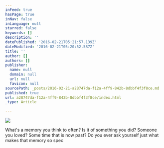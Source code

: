 ```yaml
---
inFeed: true
hasPage: true
inNav: false
inLanguage: null
starred: false
keywords: []
description: ''
datePublished: '2016-02-21T05:21:57.139Z'
dateModified: '2016-02-21T05:20:52.587Z'
title: ''
author: []
authors: []
publisher:
  name: null
  domain: null
  url: null
  favicon: null
sourcePath: _posts/2016-02-21-a28747da-f12a-4ff9-842b-8dbbf4f3f8ce.md
published: true
url: a28747da-f12a-4ff9-842b-8dbbf4f3f8ce/index.html
_type: Article

---
```

![](https://the-grid-user-content.s3-us-west-2.amazonaws.com/b84951ee-7e50-4bca-a081-bc1f976bf990.jpg)

What's a memory you think to often? Is it of something you did? Someone you loved? Some time that is now past? Do you ever ask yourself just what makes that memory so spec